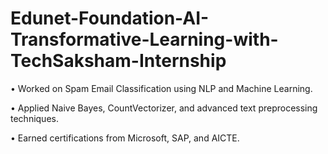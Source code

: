 # Edunet-Foundation-AI-Transformative-Learning-with-TechSaksham-Internship
• Worked on Spam Email Classification using NLP and Machine Learning.

• Applied Naive Bayes, CountVectorizer, and advanced text preprocessing techniques.

• Earned certifications from Microsoft, SAP, and AICTE.
